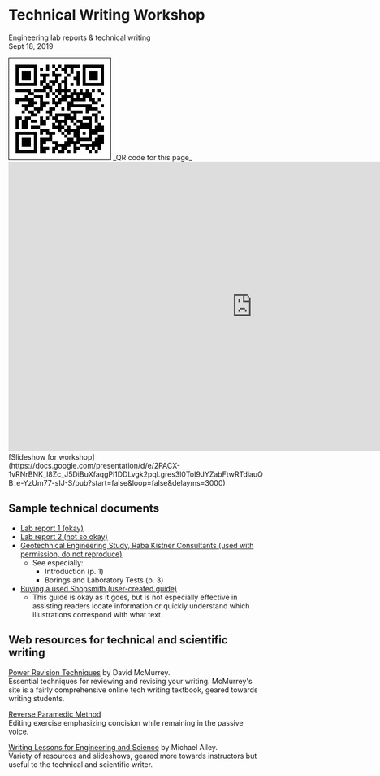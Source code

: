 # Technical Writing Workshop  
Engineering lab reports &amp; technical writing  
Sept 18, 2019

<img src="files/qr-workshop.png" title="QR Code for this page" alt="This QR code links to this page" style="border: 1px solid black" />  
_QR code for this page_

<iframe src="https://docs.google.com/presentation/d/e/2PACX-1vRNrBNK_l8Zc_J5DiBuXfaqgPl1DDLvgk2pqLgres3l0ToI9JYZabFtwRTdiauQB_e-YzUm77-sIJ-S/embed?start=false&loop=false&delayms=3000" frameborder="0" width="960" height="569" allowfullscreen="true" mozallowfullscreen="true" webkitallowfullscreen="true"></iframe>  
[Slideshow for workshop](https://docs.google.com/presentation/d/e/2PACX-1vRNrBNK_l8Zc_J5DiBuXfaqgPl1DDLvgk2pqLgres3l0ToI9JYZabFtwRTdiauQB_e-YzUm77-sIJ-S/pub?start=false&loop=false&delayms=3000)

## Sample technical documents

- [Lab report 1 (okay)](files/okay-lab-report.pdf)
- [Lab report 2 (not so okay)](files/less-okay-lab-report.pdf)
- [Geotechnical Engineering Study, Raba Kistner Consultants (used with permission, do not reproduce)](files/geotechnical-example.pdf)
  - See especially:
    - Introduction (p. 1)
    - Borings and Laboratory Tests (p. 3)
- [Buying a used Shopsmith (user-created guide)](files/shopsmith-guide.pdf)
  - This guide is okay as it goes, but is not especially effective in assisting readers locate information or quickly understand which illustrations correspond with what text.


## Web resources for technical and scientific writing

[Power Revision Techniques](https://www.prismnet.com/~hcexres/textbook/hirevov.html) by David McMurrey.   
Essential techniques for reviewing and revising your writing. McMurrey's site is a fairly comprehensive online tech writing textbook, geared towards writing students.

[Reverse Paramedic Method](https://owl.purdue.edu/owl/general_writing/academic_writing/reverse_paramedic_method.html)  
Editing exercise emphasizing concision while remaining in the passive voice.

[Writing Lessons for Engineering and Science](https://www.craftofscientificwriting.com/) by Michael Alley.   
Variety of resources and slideshows, geared more towards instructors but useful to the technical and scientific writer.
